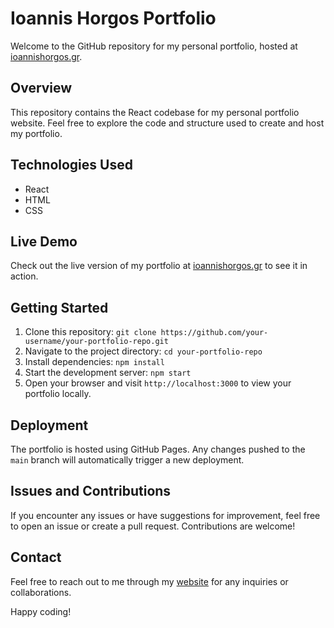 # Ioannis Horgos Portfolio

Welcome to the GitHub repository for my personal portfolio, hosted at [ioannishorgos.gr](https://ioannishorgos.gr).

## Overview

This repository contains the React codebase for my personal portfolio website. Feel free to explore the code and structure used to create and host my portfolio.

## Technologies Used

- React
- HTML
- CSS

## Live Demo

Check out the live version of my portfolio at [ioannishorgos.gr](https://ioannishorgos.gr) to see it in action.

## Getting Started

1. Clone this repository: `git clone https://github.com/your-username/your-portfolio-repo.git`
2. Navigate to the project directory: `cd your-portfolio-repo`
3. Install dependencies: `npm install`
4. Start the development server: `npm start`
5. Open your browser and visit `http://localhost:3000` to view your portfolio locally.

## Deployment

The portfolio is hosted using GitHub Pages. Any changes pushed to the `main` branch will automatically trigger a new deployment.

## Issues and Contributions

If you encounter any issues or have suggestions for improvement, feel free to open an issue or create a pull request. Contributions are welcome!

## Contact

Feel free to reach out to me through my [website](https://ioannishorgos.gr) for any inquiries or collaborations.

Happy coding!
